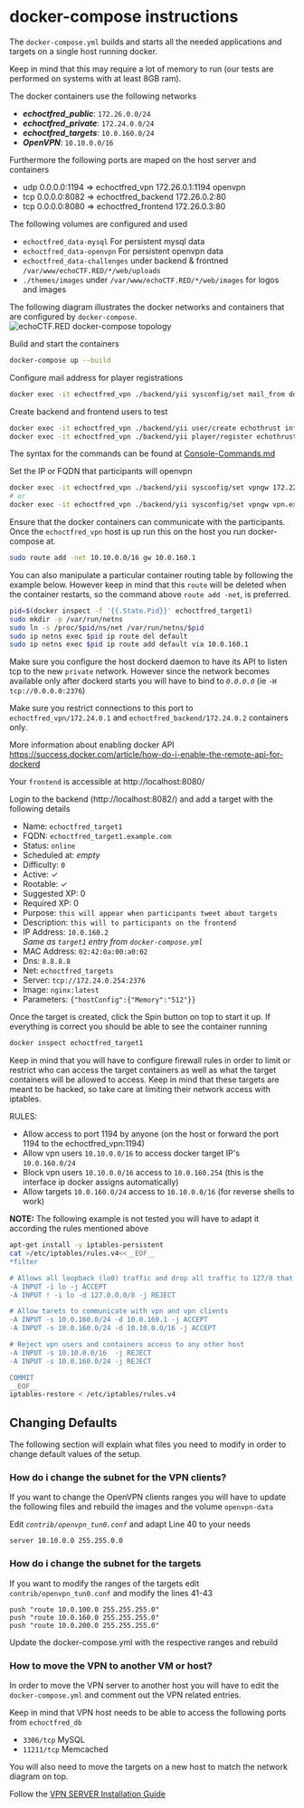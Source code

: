 # docker-compose instructions
The `docker-compose.yml` builds and starts all the needed applications and targets on a single host running docker.

Keep in mind that this may require a lot of memory to run (our tests are
performed on systems with at least 8GB ram).

The docker containers use the following networks
* ___echoctfred_public___: `172.26.0.0/24`
* ___echoctfred_private___: `172.24.0.0/24`
* ___echoctfred_targets___: `10.0.160.0/24`
* ___OpenVPN___: `10.10.0.0/16`

Furthermore the following ports are maped on the host server and containers
* udp 0.0.0.0:1194 => echoctfred_vpn 172.26.0.1:1194 openvpn
* tcp 0.0.0.0:8082 => echoctfred_backend 172.26.0.2:80
* tcp 0.0.0.0:8080 => echoctfred_frontend 172.26.0.3:80

The following volumes are configured and used
* `echoctfred_data-mysql` For persistent mysql data
* `echoctfred_data-openvpn` For persistent openvpn data
* `echoctfred_data-challenges` under backend & frontned `/var/www/echoCTF.RED/*/web/uploads`
* `./themes/images` under `/var/www/echoCTF.RED/*/web/images` for logos and images

The following diagram illustrates the docker networks and containers that are configured by `docker-compose`.
![echoCTF.RED docker-compose topology](/docs/docker-compose-topology.png?raw=true&1)

Build and start the containers
```sh
docker-compose up --build
```

Configure mail address for player registrations
```sh
docker exec -it echoctfred_vpn ./backend/yii sysconfig/set mail_from dontreply@example.red
```

Create backend and frontend users to test
```sh
docker exec -it echoctfred_vpn ./backend/yii user/create echothrust info@echothrust.com echothrust
docker exec -it echoctfred_vpn ./backend/yii player/register echothrust info@echothrust.com echothrust echothrust offense 1
```

The syntax for the commands can be found at [Console-Commands.md](/docs/Console-Commands.md)


Set the IP or FQDN that participants will openvpn
```sh
docker exec -it echoctfred_vpn ./backend/yii sysconfig/set vpngw 172.22.0.4
# or
docker exec -it echoctfred_vpn ./backend/yii sysconfig/set vpngw vpn.example.red
```

Ensure that the docker containers can communicate with the participants. Once the `echoctfred_vpn` host is up run this on the host you run docker-compose at.
```sh
sudo route add -net 10.10.0.0/16 gw 10.0.160.1
```

You can also manipulate a particular container routing table by following the
example below. However keep in mind that this `route` will be deleted when the
container restarts, so the command above `route add -net`, is preferred.
```sh
pid=$(docker inspect -f '{{.State.Pid}}' echoctfred_target1)
sudo mkdir -p /var/run/netns
sudo ln -s /proc/$pid/ns/net /var/run/netns/$pid
sudo ip netns exec $pid ip route del default
sudo ip netns exec $pid ip route add default via 10.0.160.1
```

Make sure you configure the host dockerd daemon to have its API to listen tcp
to the new `private` network. However since the network becomes available only
after dockerd starts you will have to bind to _`0.0.0.0`_ (ie `-H tcp://0.0.0.0:2376`)

Make sure you restrict connections to this port to `echoctfred_vpn/172.24.0.1` and `echoctfred_backend/172.24.0.2` containers only.

More information about enabling docker API https://success.docker.com/article/how-do-i-enable-the-remote-api-for-dockerd


Your `frontend` is accessible at http://localhost:8080/

Login to the backend (http://localhost:8082/) and add a target with the following details

* Name: `echoctfred_target1`
* FQDN: `echoctfred_target1.example.com`
* Status: `online`
* Scheduled at: _empty_
* Difficulty: `0`
* Active: ✓
* Rootable: ✓
* Suggested XP: 0
* Required XP: 0
* Purpose: `this will appear when participants tweet about targets`
* Description: `this will to participants on the frontend`
* IP Address: `10.0.160.2` \
_Same as `target1` entry from `docker-compose.yml`_
* MAC Address: `02:42:0a:00:a0:02`
* Dns: `8.8.8.8`
* Net: `echoctfred_targets`
* Server: `tcp://172.24.0.254:2376`
* Image: `nginx:latest`
* Parameters: `{"hostConfig":{"Memory":"512"}}`

Once the target is created, click the Spin button on top to start it up. If
everything is correct you should be able to see the container running
```sh
docker inspect echoctfred_target1
```

Keep in mind that you will have to configure firewall rules in order to limit
or restrict who can access the target containers as well as what the target
containers will be allowed to access. Keep in mind that these targets are meant
to be hacked, so take care at limiting their network access with iptables.

RULES:
* Allow access to port 1194 by anyone (on the host or forward the port 1194 to the echoctfred_vpn:1194)
* Allow vpn users `10.10.0.0/16` to access docker target IP's `10.0.160.0/24`
* Block vpn users `10.10.0.0/16` access to `10.0.160.254` (this is the interface ip docker assigns automatically)
* Allow targets `10.0.160.0/24` access to `10.10.0.0/16` (for reverse shells to work)

__NOTE:__ The following example is not tested you will have to adapt it according the rules mentioned above
```sh
apt-get install -y iptables-persistent
cat >/etc/iptables/rules.v4<<__EOF__
*filter

# Allows all loopback (lo0) traffic and drop all traffic to 127/8 that doesn't use lo0
-A INPUT -i lo -j ACCEPT
-A INPUT ! -i lo -d 127.0.0.0/8 -j REJECT

# Allow tarets to communicate with vpn and vpn clients
-A INPUT -s 10.0.160.0/24 -d 10.0.160.1 -j ACCEPT
-A INPUT -s 10.0.160.0/24 -d 10.10.0.0/16 -j ACCEPT

# Reject vpn users and containers access to any other host
-A INPUT -s 10.10.0.0/16  -j REJECT
-A INPUT -s 10.0.160.0/24 -j REJECT

COMMIT
__EOF__
iptables-restore < /etc/iptables/rules.v4
```

## Changing Defaults
The following section will explain what files you need to modify in order to change default values of the setup.

### How do i change the subnet for the VPN clients?
If you want to change the OpenVPN clients ranges you will have to update the following files and rebuild the images and the volume `openvpn-data`

Edit *`contrib/openvpn_tun0.conf`* and adapt Line 40 to your needs
```
server 10.10.0.0 255.255.0.0
```

### How do i change the subnet for the targets
If you want to modify the ranges of the targets edit `contrib/openvpn_tun0.conf` and modify the lines 41-43
```
push "route 10.0.100.0 255.255.255.0"
push "route 10.0.160.0 255.255.255.0"
push "route 10.0.200.0 255.255.255.0"
```

Update the docker-compose.yml with the respective ranges and rebuild

### How to move the VPN to another VM or host?
In order to move the VPN server to another host you will have to edit the
`docker-compose.yml` and comment out the VPN related entries.

Keep in mind that VPN host needs to be able to access the following ports from `echoctfred_db`
* `3306/tcp` MySQL
* `11211/tcp` Memcached

You will also need to move the targets on a new host to match the network
diagram on top.

Follow the [VPN SERVER Installation Guide](/docs/VPN-SERVER.md)
